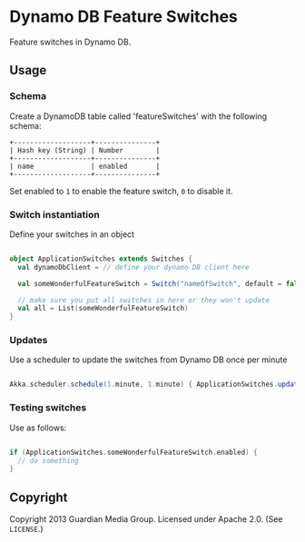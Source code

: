 # Dynamo DB Feature Switches

Feature switches in Dynamo DB.

## Usage

### Schema

Create a DynamoDB table called 'featureSwitches' with the following schema:

```
+-------------------+---------------+
| Hash key (String) | Number        |
+-------------------+---------------+
| name              | enabled       |
+-------------------+---------------+
```

Set enabled to `1` to enable the feature switch, `0` to disable it.

### Switch instantiation

Define your switches in an object

```scala

object ApplicationSwitches extends Switches {
  val dynamoDbClient = // define your dynamo DB client here

  val someWonderfulFeatureSwitch = Switch("nameOfSwitch", default = false)

  // make sure you put all switches in here or they won't update
  val all = List(someWonderfulFeatureSwitch)
}

```

### Updates

Use a scheduler to update the switches from Dynamo DB once per minute

```scala

Akka.scheduler.schedule(1.minute, 1.minute) { ApplicationSwitches.update() }

```

### Testing switches

Use as follows:

```scala

if (ApplicationSwitches.someWonderfulFeatureSwitch.enabled) {
  // do something
}

```

## Copyright

Copyright 2013 Guardian Media Group. Licensed under Apache 2.0. (See `LICENSE`.)
